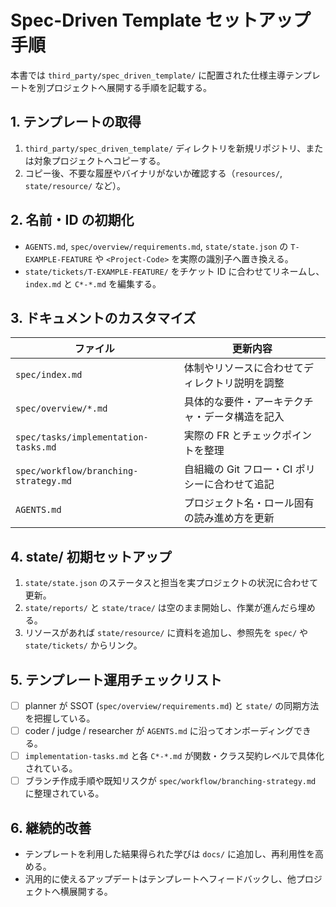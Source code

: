 # Spec-Driven Template セットアップ手順

本書では `third_party/spec_driven_template/` に配置された仕様主導テンプレートを別プロジェクトへ展開する手順を記載する。

## 1. テンプレートの取得
1. `third_party/spec_driven_template/` ディレクトリを新規リポジトリ、または対象プロジェクトへコピーする。
2. コピー後、不要な履歴やバイナリがないか確認する（`resources/`, `state/resource/` など）。

## 2. 名前・ID の初期化
- `AGENTS.md`, `spec/overview/requirements.md`, `state/state.json` の `T-EXAMPLE-FEATURE` や `<Project-Code>` を実際の識別子へ置き換える。
- `state/tickets/T-EXAMPLE-FEATURE/` をチケット ID に合わせてリネームし、`index.md` と `C*-*.md` を編集する。

## 3. ドキュメントのカスタマイズ
| ファイル | 更新内容 |
|----------|----------|
| `spec/index.md` | 体制やリソースに合わせてディレクトリ説明を調整 |
| `spec/overview/*.md` | 具体的な要件・アーキテクチャ・データ構造を記入 |
| `spec/tasks/implementation-tasks.md` | 実際の FR とチェックポイントを整理 |
| `spec/workflow/branching-strategy.md` | 自組織の Git フロー・CI ポリシーに合わせて追記 |
| `AGENTS.md` | プロジェクト名・ロール固有の読み進め方を更新 |

## 4. state/ 初期セットアップ
1. `state/state.json` のステータスと担当を実プロジェクトの状況に合わせて更新。
2. `state/reports/` と `state/trace/` は空のまま開始し、作業が進んだら埋める。
3. リソースがあれば `state/resource/` に資料を追加し、参照先を `spec/` や `state/tickets/` からリンク。

## 5. テンプレート運用チェックリスト
- [ ] planner が SSOT (`spec/overview/requirements.md`) と `state/` の同期方法を把握している。
- [ ] coder / judge / researcher が `AGENTS.md` に沿ってオンボーディングできる。
- [ ] `implementation-tasks.md` と各 `C*-*.md` が関数・クラス契約レベルで具体化されている。
- [ ] ブランチ作成手順や既知リスクが `spec/workflow/branching-strategy.md` に整理されている。

## 6. 継続的改善
- テンプレートを利用した結果得られた学びは `docs/` に追加し、再利用性を高める。
- 汎用的に使えるアップデートはテンプレートへフィードバックし、他プロジェクトへ横展開する。
